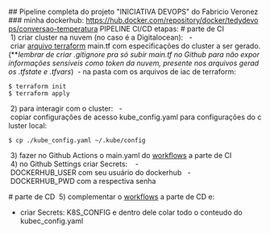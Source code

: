 ## Pipeline completa do projeto "INICIATIVA DEVOPS" do Fabricio Veronez 
 ### minha dockerhub: https://hub.docker.com/repository/docker/tedydevops/conversao-temperatura 
 PIPELINE CI/CD etapas: 
 # parte de CI 
  1) criar cluster na nuvem (no caso é a Digitalocean):  
  - criar [arquivo terraform](https://github.com/tedydevops/kube-news/tree/main/iac) main.tf com especificações do cluster a ser gerado.(***lembrar de criar .gitignore pra só subir main.tf no Github para não expor informações sensíveis como token da nuvem, presente nos arquivos gerados *.tfstate e *.tfvars***) 
  - na pasta com os arquivos de iac de terraform: 
 ~~~linux 
 $ terraform init 
 $ terraform apply 
 ~~~ 
  2) para interagir com o cluster:  
  - copiar configurações de acesso kube_config.yaml para configurações do cluster local: 
 ~~~linux 
 $ cp ./kube_config.yaml ~/.kube/config 
 ~~~ 
  3) fazer no Github Actions o main.yaml do [workflows](https://github.com/tedydevops/kube-news/tree/main/.github/workflows) a parte de CI 
  4) no Github Settings criar Secrets:  
   - DOCKERHUB_USER com seu usuário do dockerhub 
   - DOCKERHUB_PWD com a respectiva senha 
  
 # parte de CD 
  5) complementar o [workflows](https://github.com/tedydevops/kube-news/tree/main/.github/workflows) a parte de CD e: 
  - criar Secrets: K8S_CONFIG  e dentro dele colar todo o conteudo do kubec_config.yaml

